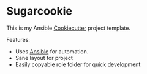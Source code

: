 # Sugarcookie

This is my Ansible [Cookiecutter](https://github.com/cookiecutter/cookiecutter) project template.

Features:
- Uses [Ansible](https://www.ansible.com/) for automation.
- Sane layout for project
- Easily copyable role folder for quick development
